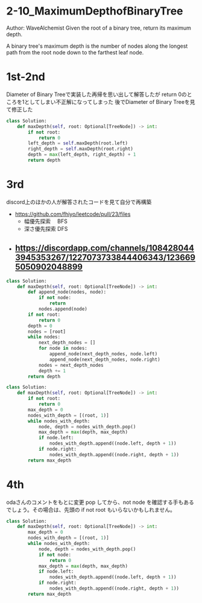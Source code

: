# 2-10_MaximumDepthofBinaryTree
Author: WaveAlchemist
Given the root of a binary tree, return its maximum depth.

A binary tree's maximum depth is the number of nodes along the longest path from the root node down to the farthest leaf node.

# 1st-2nd
Diameter of Binary Treeで実装した再帰を思い出して解答したが
return 0のところを1としてしまい不正解になってしまった
後でDiameter of Binary Treeを見て修正した

``` Python
class Solution:
    def maxDepth(self, root: Optional[TreeNode]) -> int:
        if not root:
            return 0
        left_depth = self.maxDepth(root.left)
        right_depth = self.maxDepth(root.right)
        depth = max(left_depth, right_depth) + 1
        return depth
```
# 3rd
discord上のほかの人が解答されたコードを見て自分で再構築
- https://github.com/fhiyo/leetcode/pull/23/files
    - 幅優先探索　 BFS
    - 深さ優先探索 DFS
- https://discordapp.com/channels/1084280443945353267/1227073733844406343/1236695050902048899
    - 

``` Python
class Solution:
    def maxDepth(self, root: Optional[TreeNode]) -> int:
        def append_node(nodes, node):
            if not node:
                return
            nodes.append(node)
        if not root:
            return 0
        depth = 0
        nodes = [root]
        while nodes:
            next_depth_nodes = []
            for node in nodes:
                append_node(next_depth_nodes, node.left)
                append_node(next_depth_nodes, node.right)
            nodes = next_depth_nodes
            depth += 1
        return depth
```

``` Python
class Solution:
    def maxDepth(self, root: Optional[TreeNode]) -> int:
        if not root:
            return 0
        max_depth = 0
        nodes_with_depth = [(root, 1)]
        while nodes_with_depth:
            node, depth = nodes_with_depth.pop()
            max_depth = max(depth, max_depth)
            if node.left:
                nodes_with_depth.append((node.left, depth + 1))
            if node.right:
                nodes_with_depth.append((node.right, depth + 1))
        return max_depth
```

# 4th
odaさんのコメントをもとに変更
pop してから、not node を確認する手もあるでしょう。その場合は、先頭の if not root もいらないかもしれません。

``` Python
class Solution:
    def maxDepth(self, root: Optional[TreeNode]) -> int:
        max_depth = 0
        nodes_with_depth = [(root, 1)]
        while nodes_with_depth:
            node, depth = nodes_with_depth.pop()
            if not node:
                return 0
            max_depth = max(depth, max_depth)
            if node.left:
                nodes_with_depth.append((node.left, depth + 1))
            if node.right:
                nodes_with_depth.append((node.right, depth + 1))
        return max_depth
```